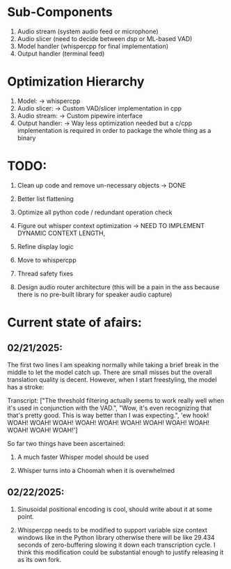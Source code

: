 # Sub-Components
 1. Audio stream (system audio feed or microphone)
 2. Audio slicer (need to decide between dsp or ML-based VAD)
 3. Model handler (whispercpp for final implementation)
 4. Output handler (terminal feed)


 # Optimization Hierarchy
 1. Model: -> whispercpp
 2. Audio slicer: -> Custom VAD/slicer implementation in cpp
 3. Audio stream: -> Custom pipewire interface
 4. Output handler: -> Way less optimization needed but a c/cpp implementation is required in order to package the whole thing as a binary 
 

 # TODO:
 1) Clean up code and remove un-necessary objects -> DONE
 2) Better list flattening
 3) Optimize all python code / redundant operation check
 4) Figure out whisper context optimization -> NEED TO IMPLEMENT DYNAMIC CONTEXT LENGTH, 
 5) Refine display logic
 6) Move to whispercpp
 7) Thread safety fixes


 69) Design audio router architecture (this will be a pain in the ass because there is no pre-built library for speaker audio capture)


# Current state of afairs:

## 02/21/2025:

The first two lines I am speaking normally while taking a brief break in the middle to let the model catch up. There are small misses but the overall translation quality is decent. However, when I start freestyling, the model has a stroke:

Transcript: ["The threshold filtering actually seems to work really well when it's used in conjunction with the VAD.", "Wow, it's even recognizing that that's pretty good. This is way better than I was expecting.", 'ew hook! WOAH! WOAH! WOAH! WOAH! WOAH! WOAH! WOAH! WOAH! WOAH! WOAH! WOAH! WOAH!']


So far two things have been ascertained: 

1) A much faster Whisper model should be used

2) Whisper turns into a Choomah when it is overwhelmed



## 02/22/2025:

1) Sinusoidal positional encoding is cool, should write about it at some point.

2) Whispercpp needs to be modified to support variable size context windows like in the Python library otherwise there will be like 29.434 seconds of zero-buffering slowing it down each transcription cycle. I think this modification could be substantial enough to justify releasing it as its own fork.